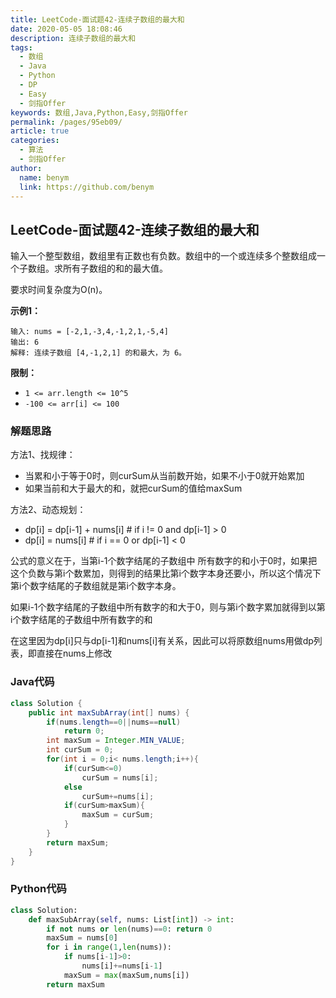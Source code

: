 ```yaml
---
title: LeetCode-面试题42-连续子数组的最大和
date: 2020-05-05 18:08:46
description: 连续子数组的最大和
tags: 
  - 数组
  - Java
  - Python
  - DP
  - Easy
  - 剑指Offer
keywords: 数组,Java,Python,Easy,剑指Offer
permalink: /pages/95eb09/
article: true
categories: 
  - 算法
  - 剑指Offer
author: 
  name: benym
  link: https://github.com/benym
---
```


## LeetCode-面试题42-连续子数组的最大和 

输入一个整型数组，数组里有正数也有负数。数组中的一个或连续多个整数组成一个子数组。求所有子数组的和的最大值。

要求时间复杂度为O(n)。

 <!--more-->

**示例1：**

```
输入: nums = [-2,1,-3,4,-1,2,1,-5,4]
输出: 6
解释: 连续子数组 [4,-1,2,1] 的和最大，为 6。
```

**限制：**

- `1 <= arr.length <= 10^5`
- `-100 <= arr[i] <= 100`

### 解题思路

方法1、找规律：

- 当累和小于等于0时，则curSum从当前数开始，如果不小于0就开始累加
- 如果当前和大于最大的和，就把curSum的值给maxSum

方法2、动态规划：

- dp[i] = dp[i-1] + nums[i]   # if i != 0 and dp[i-1] > 0
- dp[i] = nums[i]             # if i == 0 or dp[i-1] < 0

公式的意义在于，当第i-1个数字结尾的子数组中 所有数字的和小于0时，如果把这个负数与第i个数累加，则得到的结果比第i个数字本身还要小，所以这个情况下第i个数字结尾的子数组就是第i个数字本身。

如果i-1个数字结尾的子数组中所有数字的和大于0，则与第i个数字累加就得到以第i个数字结尾的子数组中所有数字的和

在这里因为dp[i]只与dp[i-1]和nums[i]有关系，因此可以将原数组nums用做dp列表，即直接在nums上修改

### Java代码

```java
class Solution {
    public int maxSubArray(int[] nums) {
        if(nums.length==0||nums==null)
            return 0;
        int maxSum = Integer.MIN_VALUE;
        int curSum = 0;
        for(int i = 0;i< nums.length;i++){
            if(curSum<=0)
                curSum = nums[i];
            else
                curSum+=nums[i];
            if(curSum>maxSum){
                maxSum = curSum;
            }
        }
        return maxSum;
    }
}
```

### Python代码

```python
class Solution:
    def maxSubArray(self, nums: List[int]) -> int:
        if not nums or len(nums)==0: return 0
        maxSum = nums[0]
        for i in range(1,len(nums)):
            if nums[i-1]>0:
                nums[i]+=nums[i-1]
            maxSum = max(maxSum,nums[i])
        return maxSum
```